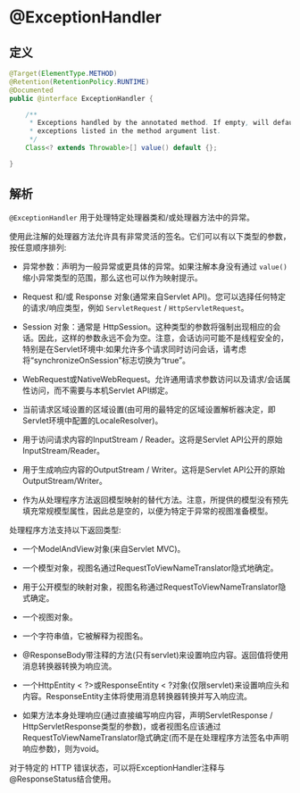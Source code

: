 # @ExceptionHandler

## 定义

```java
@Target(ElementType.METHOD)
@Retention(RetentionPolicy.RUNTIME)
@Documented
public @interface ExceptionHandler {

    /**
     * Exceptions handled by the annotated method. If empty, will default to any
     * exceptions listed in the method argument list.
     */
    Class<? extends Throwable>[] value() default {};

}
```

## 解析

`@ExceptionHandler` 用于处理特定处理器类和/或处理器方法中的异常。

使用此注解的处理器方法允许具有非常灵活的签名。它们可以有以下类型的参数，按任意顺序排列:

* 异常参数：声明为一般异常或更具体的异常。如果注解本身没有通过 `value()` 缩小异常类型的范围，那么这也可以作为映射提示。

* Request 和/或 Response 对象\(通常来自Servlet API\)。您可以选择任何特定的请求/响应类型，例如 `ServletRequest` / `HttpServletRequest`。

* Session 对象：通常是 HttpSession。这种类型的参数将强制出现相应的会话。因此，这样的参数永远不会为空。注意，会话访问可能不是线程安全的，特别是在Servlet环境中:如果允许多个请求同时访问会话，请考虑将“synchronizeOnSession”标志切换为“true”。

* WebRequest或NativeWebRequest。允许通用请求参数访问以及请求/会话属性访问，而不需要与本机Servlet API绑定。

* 当前请求区域设置的区域设置\(由可用的最特定的区域设置解析器决定，即Servlet环境中配置的LocaleResolver\)。

* 用于访问请求内容的InputStream / Reader。这将是Servlet API公开的原始InputStream/Reader。

* 用于生成响应内容的OutputStream / Writer。这将是Servlet API公开的原始OutputStream/Writer。

* 作为从处理程序方法返回模型映射的替代方法。注意，所提供的模型没有预先填充常规模型属性，因此总是空的，以便为特定于异常的视图准备模型。

处理程序方法支持以下返回类型:

* 一个ModelAndView对象\(来自Servlet MVC\)。

* 一个模型对象，视图名通过RequestToViewNameTranslator隐式地确定。

* 用于公开模型的映射对象，视图名称通过RequestToViewNameTranslator隐式确定。

* 一个视图对象。

* 一个字符串值，它被解释为视图名。

* @ResponseBody带注释的方法\(只有servlet\)来设置响应内容。返回值将使用消息转换器转换为响应流。

* 一个HttpEntity &lt; ?&gt;或ResponseEntity &lt; ?对象\(仅限servlet\)来设置响应头和内容。ResponseEntity主体将使用消息转换器转换并写入响应流。

* 如果方法本身处理响应\(通过直接编写响应内容，声明ServletResponse / HttpServletResponse类型的参数\)，或者视图名应该通过RequestToViewNameTranslator隐式确定\(而不是在处理程序方法签名中声明响应参数\)，则为void。

对于特定的 HTTP 错误状态，可以将ExceptionHandler注释与@ResponseStatus结合使用。

